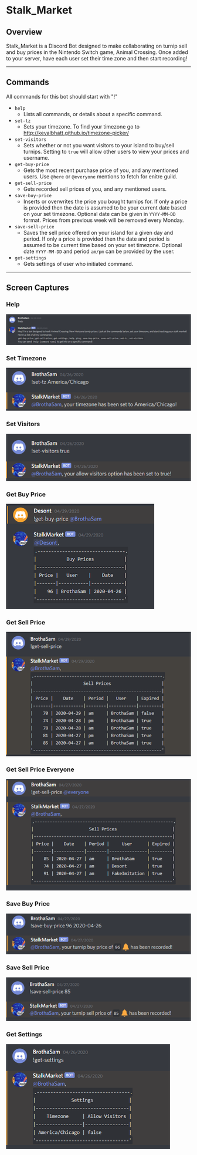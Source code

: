 # Stalk_Market
## Overview
Stalk_Market is a Discord Bot designed to make collaborating on turnip sell and buy prices in the Nintendo Switch game, Animal Crossing. Once added to your server, have each user set their time zone and then start recording!

---

## Commands
All commands for this bot should start with "!" 
- `help`
    - Lists all commands, or details about a specific command.
- `set-tz`
    - Sets your timezone. To find your timezone go to http://kevalbhatt.github.io/timezone-picker/
- `set-visitors`
    - Sets whether or not you want visitors to your island to buy/sell turnips. Setting to `true` will allow other users to view your prices and username.
- `get-buy-price`
    -  Gets the most recent purchase price of you, and any mentioned users. Use `@here` or `@everyone` mentions to fetch for enitre guild.
- `get-sell-price`
    - Gets recorded sell prices of you, and any mentioned users.
- `save-buy-price`
    - Inserts or overwrites the price you bought turnips for. If only a price is provided then the date is assumed to be your current date based on your set timezone. Optional date can be given in `YYYY-MM-DD` format. Prices from previous week will be removed every Monday.
- `save-sell-price`
    - Saves the sell price offered on your island for a given day and period. If only a price is provided then the date and period is assumed to be current time based on your set timezone. Optional date `YYYY-MM-DD` and period `am/pm` can be provided by the user.
- `get-settings`
    - Gets settings of user who initiated command.

---

## Screen Captures
### Help
![Alt text](/resources/help.PNG?raw=true "Help")
### Set Timezone
![Alt text](/resources/set-tz.PNG?raw=true "Set Timezone")
### Set Visitors
![Alt text](/resources/set-visitors.PNG?raw=true "Set Visitors")
### Get Buy Price
![Alt text](/resources/get-buy-price.PNG?raw=true "Get Buy Price")
### Get Sell Price
![Alt text](/resources/get-sell-price-self.PNG?raw=true "Get Sell Price")
### Get Sell Price Everyone
![Alt text](/resources/get-sell-price-everyone.PNG?raw=true "Get Sell Price Everyone")
### Save Buy Price
![Alt text](/resources/save-buy-price.PNG?raw=true "Save Buy Price")
### Save Sell Price
![Alt text](/resources/save-sell-price.PNG?raw=true "Save Sell Price")
### Get Settings
![Alt text](/resources/get-settings.PNG?raw=true "Get Settings")